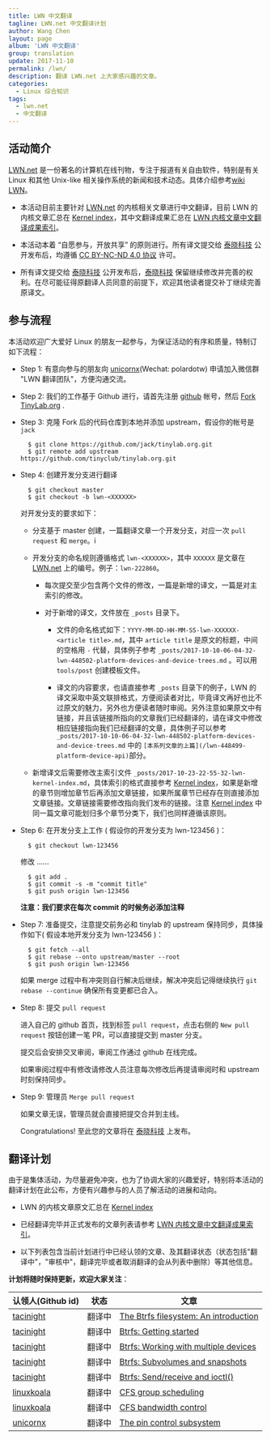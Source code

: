 ```yaml
---
title: LWN 中文翻译
tagline: LWN.net 中文翻译计划
author: Wang Chen
layout: page
album: 'LWN 中文翻译'
group: translation
update: 2017-11-10
permalink: /lwn/
description: 翻译 LWN.net 上大家感兴趣的文章。
categories:
  - Linux 综合知识
tags:
  - lwn.net
  - 中文翻译
---
```


## 活动简介

[LWN.net](https://lwn.net/) 是一份著名的计算机在线刊物，专注于报道有关自由软件，特别是有关 Linux 和其他 Unix-like 相关操作系统的新闻和技术动态。具体介绍参考[wiki LWN](https://en.wikipedia.org/wiki/LWN.net)。

- 本活动目前主要针对 [LWN.net](https://lwn.net/) 的内核相关文章进行中文翻译，目前 LWN 的内核文章汇总在 [Kernel index](https://lwn.net/Kernel/Index/)，其中文翻译成果汇总在 [LWN 内核文章中文翻译成果索引](http://tinylab.org/lwn-kernel-index/)。

- 本活动本着 “自愿参与，开放共享” 的原则进行。所有译文提交给 [泰晓科技](http://www.tinylab.org/) 公开发布后，均遵循 [CC BY-NC-ND 4.0 协议](http://creativecommons.org/licenses/by-nc-nd/4.0/) 许可。

- 所有译文提交给 [泰晓科技](http://www.tinylab.org/) 公开发布后，[泰晓科技](http://www.tinylab.org/) 保留继续修改并完善的权利。在尽可能征得原翻译人员同意的前提下，欢迎其他读者提交补丁继续完善原译文。

## 参与流程

本活动欢迎广大爱好 Linux 的朋友一起参与，为保证活动的有序和质量，特制订如下流程：

- Step 1: 有意向参与的朋友向 [unicornx][102](Wechat: polardotw) 申请加入微信群 "LWN 翻译团队"，方便沟通交流。

- Step 2: 我们的工作基于 Github 进行，请首先注册 [github](https://github.com) 帐号，然后 [Fork TinyLab.org](https://github.com/tinyclub/tinylab.org#fork-destination-box) .

- Step 3: 克隆 Fork 后的代码仓库到本地并添加 upstream，假设你的帐号是 `jack`

		$ git clone https://github.com/jack/tinylab.org.git
		$ git remote add upstream https://github.com/tinyclub/tinylab.org.git

- Step 4: 创建开发分支进行翻译

		$ git checkout master
		$ git checkout -b lwn-<XXXXXX>

  对开发分支的要求如下：

  - 分支基于 master 创建，一篇翻译文章一个开发分支，对应一次 `pull request` 和 `merge`。i

  - 开发分支的命名规则遵循格式 `lwn-<XXXXXX>`，其中 `XXXXXX` 是文章在 [LWN.net](https://lwn.net/) 上的编号。例子：`lwn-222860`。

    - 每次提交至少包含两个文件的修改，一篇是新增的译文，一篇是对主索引的修改。
    - 对于新增的译文，文件放在 `_posts` 目录下。

      - 文件的命名格式如下：`YYYY-MM-DD-HH-MM-SS-lwn-XXXXXX-<article title>.md`，其中 `article title` 是原文的标题，中间的空格用 `-` 代替，具体例子参考 `_posts/2017-10-10-06-04-32-lwn-448502-platform-devices-and-device-trees.md` 。可以用 `tools/post` 创建模板文件。

      - 译文的内容要求，也请直接参考 `_posts` 目录下的例子，LWN 的译文采取中英文联排格式，方便阅读者对比，毕竟译文再好也比不过原文的魅力，另外也方便读者随时审阅。另外注意如果原文中有链接，并且该链接所指向的文章我们已经翻译的，请在译文中修改相应链接指向我们已经翻译的文章，具体例子可以参考`_posts/2017-10-10-06-04-32-lwn-448502-platform-devices-and-device-trees.md` 中的 `[本系列文章的上篇](/lwn-448499-platform-device-api)`部分。

  - 新增译文后需要修改主索引文件 `_posts/2017-10-23-22-55-32-lwn-kernel-index.md`，具体索引的格式直接参考 [Kernel index](https://lwn.net/Kernel/Index/)，如果是新增的章节则增加章节后再添加文章链接，如果所属章节已经存在则直接添加文章链接。文章链接需要修改指向我们发布的链接。注意 [Kernel index](https://lwn.net/Kernel/Index/) 中同一篇文章可能划归多个章节分类下，我们也同样遵循该原则。

- Step 6: 在开发分支上工作 ( 假设你的开发分支为 lwn-123456 )：

		$ git checkout lwn-123456

  修改 ......

		$ git add .
		$ git commit -s -m "commit title"
		$ git push origin lwn-123456

  **注意：我们要求在每次 commit 的时候务必添加注释**

- Step 7: 准备提交，注意提交前务必和 tinylab 的 upstream 保持同步，具体操作如下( 假设本地开发分支为 lwn-123456 )：

		$ git fetch --all
		$ git rebase --onto upstream/master --root
		$ git push origin lwn-123456

  如果 merge 过程中有冲突则自行解决后继续，解决冲突后记得继续执行 `git rebase --continue` 确保所有变更都已合入。

- Step 8: 提交 `pull request`

  进入自己的 github 首页，找到标签 `pull request`，点击右侧的 `New pull request` 按钮创建一笔 PR，可以直接提交到 master 分支。

  提交后会安排交叉审阅，审阅工作通过 github 在线完成。

  如果审阅过程中有修改请修改人员注意每次修改后再提请审阅时和 upstream 时刻保持同步。

- Step 9: 管理员 `Merge pull request`

  如果文章无误，管理员就会直接把提交合并到主线。

  Congratulations! 至此您的文章将在 [泰晓科技](http://www.tinylab.org/) 上发布。

## 翻译计划

由于是集体活动，为尽量避免冲突，也为了协调大家的兴趣爱好，特别将本活动的翻译计划在此公布，方便有兴趣参与的人员了解活动的进展和动向。

- LWN 的内核文章原文汇总在 [Kernel index](https://lwn.net/Kernel/Index/)

- 已经翻译完毕并正式发布的文章列表请参考 [LWN 内核文章中文翻译成果索引](http://tinylab.org/lwn-kernel-index/)。

- 以下列表包含当前计划进行中已经认领的文章、及其翻译状态（状态包括"翻译中"，"审核中"，翻译完毕或者取消翻译的会从列表中删除）等其他信息。

**计划将随时保持更新，欢迎大家关注**：

| 认领人(Github id)| 状态   | 文章  |
|------------------|--------|-------|
| [tacinight][100] | 翻译中 | [The Btrfs filesystem: An introduction](https://lwn.net/Articles/576276/) |
| [tacinight][100] | 翻译中 | [Btrfs: Getting started](https://lwn.net/Articles/577218/) |
| [tacinight][100] | 翻译中 | [Btrfs: Working with multiple devices](https://lwn.net/Articles/577961/) |
| [tacinight][100] | 翻译中 | [Btrfs: Subvolumes and snapshots](https://lwn.net/Articles/579009/) |
| [tacinight][100] | 翻译中 | [Btrfs: Send/receive and ioctl()](https://lwn.net/Articles/581558/) |
| [linuxkoala][101]| 翻译中 | [CFS group scheduling](https://lwn.net/Articles/240474/) |
| [linuxkoala][101]| 翻译中 | [CFS bandwidth control](https://lwn.net/Articles/428230/) |
| [unicornx][102]  | 翻译中 | [The pin control subsystem](https://lwn.net/Articles/468759/) |

[100]: https://github.com/tacinight
[101]: https://github.com/linuxkoala
[102]: https://github.com/unicornx
